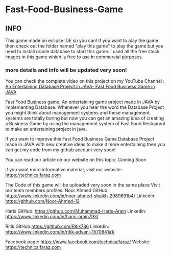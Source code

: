 # Fast-Food-Business-Game
<h2>INFO</h2>

This game made on eclipse IDE so you can!
If you want to play the game then check out the folder named "play this game" to play the game but you need to install oracle database to start this game.
I used all the free stock images in this game which is free to use in commercial purposes.

<h3>more details and info will be updated very soon!</h3>

You can check the complete video on this project on my YouTube Channel :
<a href="https://youtu.be/YZZELwFPQik">An Entertaining Database Project in JAVA- Fast Food Business Game in JAVA</a>

Fast Food Business game, An entertaining game project made in JAVA by implementing Database. 
Whenever you hear the word the Database Project you might think about management systems and these management systems are totally boring but now you can get an amazing idea of creating a Business Game by using the management system of Fast Food Restuarant to make an entertaining project in java.

If you want to improve this Fast Food Business Game Database Project made in JAVA with new creative ideas to make it more entertaining then you can get my code from my github account very soon! 

You can read our article on our website on this topic: Coming Soon

if you want more informative material, visit our website: https://technicalfaraz.com

The Code of this game will be uploaded very soon in the same place
Visit our team members profiles:
Noor Ahmed
GitHub: https://www.linkedin.com/in/noor-ahmed-shaikh-2989691b4/
Linkedin: https://github.com/Noor-Ahmed-12

Haris
GitHub: https://github.com/Muhammad-Haris-Arain
Linkedin: https://www.linkedin.com/in/haris-arain793/

Ritik
GitHub:https://github.com/Ritik786
Linkedin: https://www.linkedin.com/in/ritik-advani-1570841a1/


Facebook page: https://www.facebook.com/technicalfaraz/
Website: https://technicalfaraz.com
